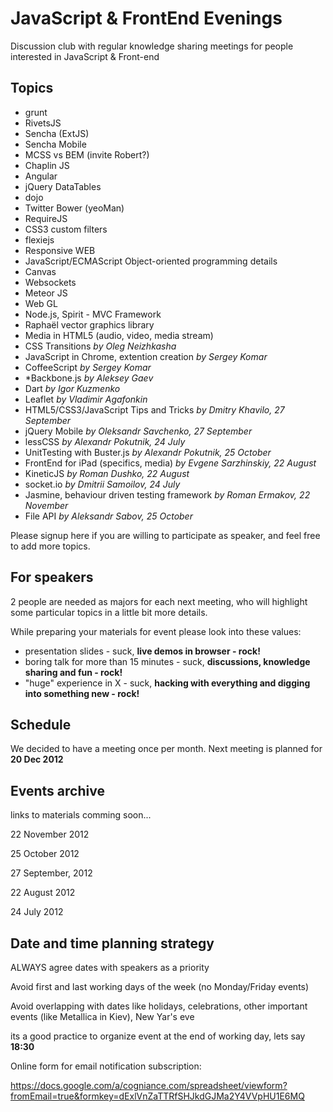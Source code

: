 JavaScript & FrontEnd Evenings
==============================

Discussion club with regular knowledge sharing meetings for people interested in JavaScript &amp; Front-end

## Topics

* grunt
* RivetsJS
* Sencha (ExtJS)
* Sencha Mobile
* MCSS vs BEM (invite Robert?)
* Chaplin JS
* Angular
* jQuery DataTables
* dojo
* Twitter Bower (yeoMan)
* RequireJS
* CSS3 custom filters
* flexiejs
* Responsive WEB
* JavaScript/ECMAScript Object-oriented programming details
* Canvas
* Websockets
* Meteor JS 
* Web GL
* Node.js, Spirit - MVC Framework
* Raphaël vector graphics library
* Media in HTML5 (audio, video, media stream)
* CSS Transitions *by Oleg Neizhkasha*
* JavaScript in Chrome, extention creation *by Sergey Komar*
* CoffeeScript *by Sergey Komar*
* *Backbone.js *by Aleksey Gaev*
* Dart *by Igor Kuzmenko*
* Leaflet *by Vladimir Agafonkin*
* HTML5/CSS3/JavaScript Tips and Tricks *by Dmitry Khavilo, 27 September*
* jQuery Mobile *by Oleksandr Savchenko, 27 September*
* lessCSS *by Alexandr Pokutnik, 24 July*
* UnitTesting with Buster.js *by Alexandr Pokutnik, 25 October*
* FrontEnd for iPad (specifics, media) *by Evgene Sarzhinskiy, 22 August*
* KineticJS *by Roman Dushko, 22 August*
* socket.io *by Dmitrii Samoilov, 24 July*
* Jasmine, behaviour driven testing framework *by Roman Ermakov, 22 November*
* File API *by Aleksandr Sabov, 25 October*

Please signup here if you are willing to participate as speaker, and feel free to add more topics.

## For speakers

2 people are needed as majors for each next meeting, who will highlight some particular topics in a little bit more details.

While preparing your materials for event please look into these values:

* presentation slides - suck, **live demos in browser - rock!**
* boring talk for more than 15 minutes - suck, **discussions, knowledge sharing and fun - rock!**
* "huge" experience in X - suck, **hacking with everything and digging into something new - rock!**


## Schedule

We decided to have a meeting once per month.
Next meeting is planned for **20 Dec 2012**

## Events archive

links to materials comming soon...

22 November 2012

25 October 2012

27 September, 2012

22 August 2012

24 July 2012


## Date and time planning strategy

ALWAYS agree dates with speakers as a priority

Avoid first and last working days of the week (no Monday/Friday events)

Avoid overlapping with dates like holidays, celebrations, other important events (like Metallica in Kiev), New Yar's eve

its a good practice to organize event at the end of working day, lets say **18:30**


Online form for email notification subscription:

https://docs.google.com/a/cogniance.com/spreadsheet/viewform?fromEmail=true&formkey=dExlVnZaTTRfSHJkdGJMa2Y4VVpHU1E6MQ
